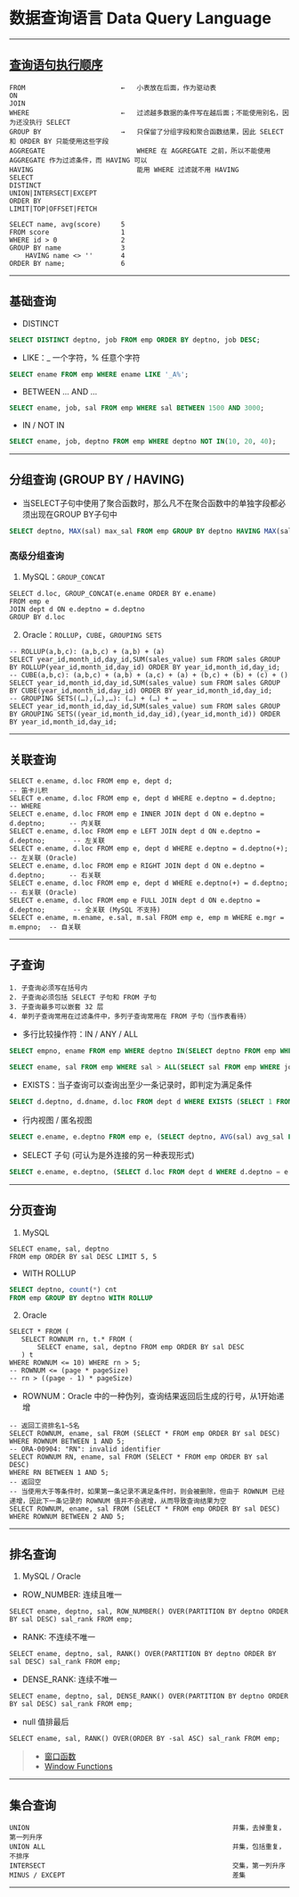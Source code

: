 # 数据查询语言 Data Query Language

---
## [查询语句执行顺序](https://www.cnblogs.com/wyq178/p/11576065.html)
```
FROM                        ←   小表放在后面，作为驱动表
ON
JOIN
WHERE                       ←   过滤越多数据的条件写在越后面；不能使用别名，因为还没执行 SELECT
GROUP BY                    →   只保留了分组字段和聚合函数结果，因此 SELECT 和 ORDER BY 只能使用这些字段 
AGGREGATE                       WHERE 在 AGGREGATE 之前，所以不能使用 AGGREGATE 作为过滤条件，而 HAVING 可以
HAVING                          能用 WHERE 过滤就不用 HAVING
SELECT
DISTINCT
UNION|INTERSECT|EXCEPT
ORDER BY
LIMIT|TOP|OFFSET|FETCH

SELECT name, avg(score)     5
FROM score                  1
WHERE id > 0                2
GROUP BY name	            3
    HAVING name <> ''       4
ORDER BY name;              6
```
---
## 基础查询
- DISTINCT
```sql
SELECT DISTINCT deptno, job FROM emp ORDER BY deptno, job DESC;
```
- LIKE：_ 一个字符，% 任意个字符
```sql
SELECT ename FROM emp WHERE ename LIKE '_A%';
```
- BETWEEN ... AND ...
```sql
SELECT ename, job, sal FROM emp WHERE sal BETWEEN 1500 AND 3000;
```
- IN / NOT IN
```sql
SELECT ename, job, deptno FROM emp WHERE deptno NOT IN(10, 20, 40);
```
---
## 分组查询 (GROUP BY / HAVING)
- 当SELECT子句中使用了聚合函数时，那么凡不在聚合函数中的单独字段都必须出现在GROUP BY子句中
```sql
SELECT deptno, MAX(sal) max_sal FROM emp GROUP BY deptno HAVING MAX(sal) > 2000;
```
### 高级分组查询
1. MySQL：`GROUP_CONCAT`
```mysql
SELECT d.loc, GROUP_CONCAT(e.ename ORDER BY e.ename)
FROM emp e
JOIN dept d ON e.deptno = d.deptno
GROUP BY d.loc
```
2. Oracle：`ROLLUP`，`CUBE`，`GROUPING SETS`
```oracle
-- ROLLUP(a,b,c): (a,b,c) + (a,b) + (a)
SELECT year_id,month_id,day_id,SUM(sales_value) sum FROM sales GROUP BY ROLLUP(year_id,month_id,day_id) ORDER BY year_id,month_id,day_id;
-- CUBE(a,b,c): (a,b,c) + (a,b) + (a,c) + (a) + (b,c) + (b) + (c) + ()
SELECT year_id,month_id,day_id,SUM(sales_value) sum FROM sales GROUP BY CUBE(year_id,month_id,day_id) ORDER BY year_id,month_id,day_id;
-- GROUPING SETS((…),(…),…): (…) + (…) + …
SELECT year_id,month_id,day_id,SUM(sales_value) sum FROM sales GROUP BY GROUPING SETS((year_id,month_id,day_id),(year_id,month_id)) ORDER BY year_id,month_id,day_id;
```
---
## 关联查询
```oracle
SELECT e.ename, d.loc FROM emp e, dept d;                                       -- 笛卡儿积
SELECT e.ename, d.loc FROM emp e, dept d WHERE e.deptno = d.deptno;             -- WHERE
SELECT e.ename, d.loc FROM emp e INNER JOIN dept d ON e.deptno = d.deptno;      -- 内关联
SELECT e.ename, d.loc FROM emp e LEFT JOIN dept d ON e.deptno = d.deptno;       -- 左关联
SELECT e.ename, d.loc FROM emp e, dept d WHERE e.deptno = d.deptno(+);          -- 左关联 (Oracle)
SELECT e.ename, d.loc FROM emp e RIGHT JOIN dept d ON e.deptno = d.deptno;      -- 右关联
SELECT e.ename, d.loc FROM emp e, dept d WHERE e.deptno(+) = d.deptno;          -- 右关联 (Oracle)
SELECT e.ename, d.loc FROM emp e FULL JOIN dept d ON e.deptno = d.deptno;       -- 全关联 (MySQL 不支持)
SELECT e.ename, m.ename, e.sal, m.sal FROM emp e, emp m WHERE e.mgr = m.empno;  -- 自关联
```
---
## 子查询
```
1. 子查询必须写在括号内
2. 子查询必须包括 SELECT 子句和 FROM 子句
3. 子查询最多可以嵌套 32 层
4. 单列子查询常用在过滤条件中，多列子查询常用在 FROM 子句（当作表看待）
```
- 多行比较操作符：IN / ANY / ALL
```sql
SELECT empno, ename FROM emp WHERE deptno IN(SELECT deptno FROM emp WHERE job = 'SALESMAN');

SELECT ename, sal FROM emp WHERE sal > ALL(SELECT sal FROM emp WHERE job = 'CLERK');
```
- EXISTS：当子查询可以查询出至少一条记录时，即判定为满足条件
```sql
SELECT d.deptno, d.dname, d.loc FROM dept d WHERE EXISTS (SELECT 1 FROM emp e WHERE e.deptno = d.deptno);
```
- 行内视图 / 匿名视图
```sql
SELECT e.ename, e.deptno FROM emp e, (SELECT deptno, AVG(sal) avg_sal FROM emp GROUP BY deptno) t WHERE e.deptno = t.deptno AND sal > t.avg_sal;
```
- SELECT 子句 (可认为是外连接的另一种表现形式)
```sql
SELECT e.ename, e.deptno, (SELECT d.loc FROM dept d WHERE d.deptno = e.deptno) deptno FROM emp e;
```
---
## 分页查询 
1. MySQL
```mysql
SELECT ename, sal, deptno 
FROM emp ORDER BY sal DESC LIMIT 5, 5
```
- WITH ROLLUP
```sql
SELECT deptno, count(*) cnt
FROM emp GROUP BY deptno WITH ROLLUP
```
2. Oracle
```oracle
SELECT * FROM (
   SELECT ROWNUM rn, t.* FROM (
       SELECT ename, sal, deptno FROM emp ORDER BY sal DESC
   ) t
WHERE ROWNUM <= 10) WHERE rn > 5;
-- ROWNUM <= (page * pageSize)
-- rn > ((page - 1) * pageSize)
```
- ROWNUM：Oracle 中的一种伪列，查询结果返回后生成的行号，从1开始递增
```oracle
-- 返回工资排名1~5名
SELECT ROWNUM, ename, sal FROM (SELECT * FROM emp ORDER BY sal DESC)
WHERE ROWNUM BETWEEN 1 AND 5;
-- ORA-00904: "RN": invalid identifier
SELECT ROWNUM RN, ename, sal FROM (SELECT * FROM emp ORDER BY sal DESC)
WHERE RN BETWEEN 1 AND 5;
-- 返回空
-- 当使用大于等条件时，如果第一条记录不满足条件时，则会被删除，但由于 ROWNUM 已经递增，因此下一条记录的 ROWNUM 值并不会递增，从而导致查询结果为空
SELECT ROWNUM, ename, sal FROM (SELECT * FROM emp ORDER BY sal DESC)
WHERE ROWNUM BETWEEN 2 AND 5;
```
---
## 排名查询
1. MySQL / Oracle
- ROW_NUMBER: 连续且唯一
```mysql
SELECT ename, deptno, sal, ROW_NUMBER() OVER(PARTITION BY deptno ORDER BY sal DESC) sal_rank FROM emp;
```
- RANK: 不连续不唯一
```mysql
SELECT ename, deptno, sal, RANK() OVER(PARTITION BY deptno ORDER BY sal DESC) sal_rank FROM emp;
```
- DENSE_RANK: 连续不唯一
```mysql
SELECT ename, deptno, sal, DENSE_RANK() OVER(PARTITION BY deptno ORDER BY sal DESC) sal_rank FROM emp;
```
- null 值排最后
```mysql
SELECT ename, sal, RANK() OVER(ORDER BY -sal ASC) sal_rank FROM emp;
```
>- [窗口函数](https://www.jb51.net/article/129447.htm)
>- [Window Functions](https://dev.mysql.com/doc/refman/8.1/en/window-functions.html)
---
## 集合查询
```
UNION                                                   并集，去掉重复，第一列升序 
UNION ALL                                               并集，包括重复，不排序
INTERSECT                                               交集，第一列升序
MINUS / EXCEPT                                          差集
```
---
